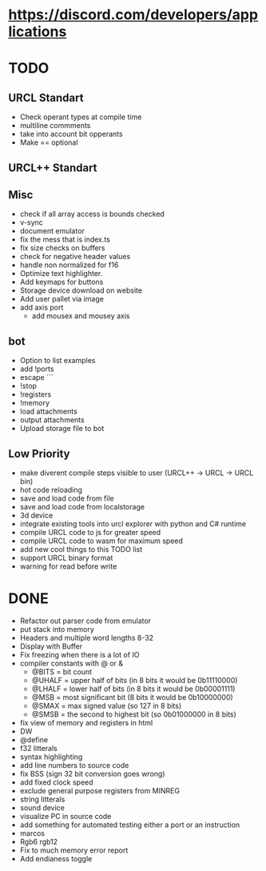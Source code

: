 # https://discord.com/developers/applications

# TODO
## URCL Standart
* Check operant types at compile time
* multiline commments
* take into account bit opperants
* Make == optional

## URCL++ Standart

## Misc
* check if all array access is bounds checked
* v-sync
* document emulator
* fix the mess that is index.ts
* fix size checks on buffers
* check for negative header values
* handle non normalized for f16
* Optimize text highlighter.
* Add keymaps for buttons
* Storage device download on website
* Add user pallet via image
* add axis port
    - add mousex and mousey axis


## bot
* Option to list examples
* add !ports
* escape ```
* !stop
* !registers
* !memory
* load attachments
* output attachments
* Upload storage file to bot

## Low Priority
* make diverent compile steps visible to user (URCL++ -> URCL -> URCL bin)
* hot code reloading
* save and load code from file
* save and load code from localstorage
* 3d device
* integrate existing tools into urcl explorer with python and C# runtime
* compile URCL code to js for greater speed
* compile URCL code to wasm for maximum speed
* add new cool things to this TODO list
* support URCL binary format
* warning for read before write

# DONE
* Refactor out parser code from emulator
* put stack into memory
* Headers and multiple word lengths 8-32
* Display with Buffer
* Fix freezing when there is a lot of IO
* compiler constants with @ or & 
    * @BITS = bit count
    * @UHALF = upper half of bits (in 8 bits it would be 0b11110000)
    * @LHALF = lower half of bits (in 8 bits it would be 0b00001111)
    * @MSB = most significant bit (8 bits it would be 0b10000000)
    * @SMAX = max signed value (so 127 in 8 bits)
    * @SMSB = the second to highest bit (so 0b01000000 in 8 bits)
* fix view of memory and registers in html
* DW
* @define
* f32 litterals
* syntax highlighting
* add line numbers to source code
* fix BSS (sign 32 bit conversion goes wrong)
* add fixed clock speed
* exclude general purpose registers from MINREG
* string litterals
* sound device
* visualize PC in source code
* add something for automated testing either a port or an instruction
* marcos
* Rgb6 rgb12
* Fix to much memory error report
* Add endianess toggle
